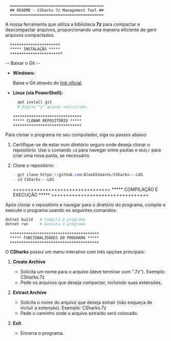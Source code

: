       =========================================
      ## README - CSharks 7z Management Tool ##
      =========================================

A nossa ferramenta que utiliza a biblioteca **7z** para compactar e descompactar arquivos, proporcionando uma maneira eficiente de gerir arquivos compactados.

      ++++++++++++++++++++++
      ***** INSTALAÇÃO *****
      ++++++++++++++++++++++º

-- Baixar o Git --
- **Windows:** 

	Baixe o Git através do [link oficial](https://git-scm.com/download/win).

- **Linux (via PowerShell):**
  ```powershell
  	apt install git
  	# Digite "y" quando solicitado.
  ```
      ++++++++++++++++++++++++++++++
      ***** CLONAR REPOSITÓRIO *****
      ++++++++++++++++++++++++++++++

Para clonar o programa no seu computador, siga os passos abaixo:

1. Certifique-se de estar num diretório seguro onde deseja clonar o repositório. Use o comando `cd` para navegar entre pastas e `mkdir` para criar uma nova pasta, se necessário.

2. Clone o repositório:
   ```powershell
   - git clone https://github.com/AlexGSSoares/CSharks---LDS
   - cd CSharks---LDS
   ```
      +++++++++++++++++++++++++++++++++
      ***** COMPILAÇÃO E EXECUÇÃO *****
      +++++++++++++++++++++++++++++++++

Após clonar o repositório e navegar para o diretório do programa, compile e execute o programa usando os seguintes comandos:

```powershell
dotnet build   # Compila o programa
dotnet run     # Executa o programa
```
      +++++++++++++++++++++++++++++++++++++++
      ***** FUNCIONALIDADES DO PROGRAMA *****
      +++++++++++++++++++++++++++++++++++++++

O **CSharks** possui um menu interativo com três opções principais:

1. **Create Archive**
   - Solicita um nome para o arquivo (deve terminar com ".7z"). Exemplo: CSharks.7z
   - Pede os arquivos que deseja compactar, incluindo suas extensões.

2. **Extract Archive**
   - Solicita o nome do arquivo que deseja extrair (não esqueça de incluir a extensão). Exemplo: CSharks.7z
   - Pede o caminho onde o arquivo extraído será colocado.

3. **Exit**
   - Encerra o programa.
